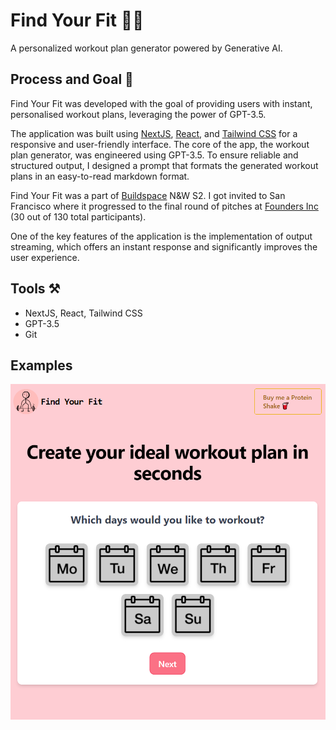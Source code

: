 # Find Your Fit 🏋️‍♀️

A personalized workout plan generator powered by Generative AI.

## Process and Goal 💪

Find Your Fit was developed with the goal of providing users with instant, personalised workout plans, leveraging the power of GPT-3.5. 

The application was built using [NextJS](https://nextjs.org/), [React](https://reactjs.org/), and [Tailwind CSS](https://tailwindcss.com/) for a responsive and user-friendly interface. The core of the app, the workout plan generator, was engineered using GPT-3.5. To ensure reliable and structured output, I designed a prompt that formats the generated workout plans in an easy-to-read markdown format.

Find Your Fit was a part of [Buildspace](https://buildspace.so/) N&W S2. I got invited to San Francisco where it progressed to the final round of pitches at [Founders Inc](https://f.inc/) (30 out of 130 total participants).

One of the key features of the application is the implementation of output streaming, which offers an instant response and significantly improves the user experience.

## Tools ⚒️

- NextJS, React, Tailwind CSS
- GPT-3.5
- Git

## Examples 

![Example](https://github.com/moinbukhari/Find-Your-Fit/blob/main/assets/2023-10-09%2015_23_16-Find%20Your%20Fit.png)
